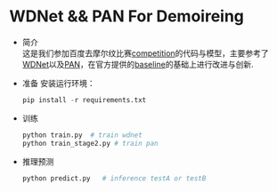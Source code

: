 # WDNet && PAN For Demoireing

- 简介  
  这是我们参加百度去摩尔纹比赛[competition](https://aistudio.baidu.com/aistudio/competition/detail/128/0/introduction)的代码与模型，主要参考了[WDNet](https://arxiv.org/abs/2007.07173)以及[PAN](https://arxiv.org/pdf/2010.01073.pdf)，在官方提供的[baseline](https://aistudio.baidu.com/aistudio/projectdetail/3220041)的基础上进行改进与创新.


- 准备
  安装运行环境：  
  ```python
  pip install -r requirements.txt
  ```


- 训练
  
  ``` python
  python train.py  # train wdnet
  python train_stage2.py # train pan
  ```

- 推理预测
  ```python
  python predict.py   # inference testA or testB
  ```